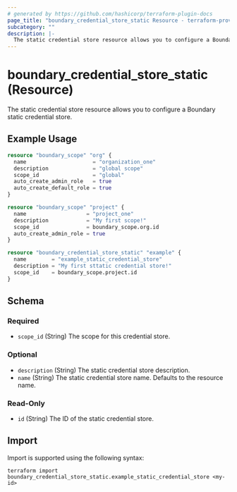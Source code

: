 ```yaml
---
# generated by https://github.com/hashicorp/terraform-plugin-docs
page_title: "boundary_credential_store_static Resource - terraform-provider-boundary"
subcategory: ""
description: |-
  The static credential store resource allows you to configure a Boundary static credential store.
---
```


# boundary_credential_store_static (Resource)

The static credential store resource allows you to configure a Boundary static credential store.

## Example Usage

```terraform
resource "boundary_scope" "org" {
  name                     = "organization_one"
  description              = "global scope"
  scope_id                 = "global"
  auto_create_admin_role   = true
  auto_create_default_role = true
}

resource "boundary_scope" "project" {
  name                   = "project_one"
  description            = "My first scope!"
  scope_id               = boundary_scope.org.id
  auto_create_admin_role = true
}

resource "boundary_credential_store_static" "example" {
  name        = "example_static_credential_store"
  description = "My first sttatic credential store!"
  scope_id    = boundary_scope.project.id
}
```

<!-- schema generated by tfplugindocs -->
## Schema

### Required

- `scope_id` (String) The scope for this credential store.

### Optional

- `description` (String) The static credential store description.
- `name` (String) The static credential store name. Defaults to the resource name.

### Read-Only

- `id` (String) The ID of the static credential store.

## Import

Import is supported using the following syntax:

```shell
terraform import boundary_credential_store_static.example_static_credential_store <my-id>
```

